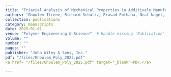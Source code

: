 ```yaml
---
title: "Triaxial Analysis of Mechanical Properties in Additively Manufactured Layered Material"
authors: "Ghoulem Ifrene, Richard Schultz, Prasad Pothana, Neal Nagel, Kuldeep Singh, Sven Egenhoff"  # Handle missing 'Authors' key
collection: publications
category: manuscripts
date: 2025-01-01
venue: "Polymer Engineering & Science"  # Handle missing 'Publication' key
volume: ""
number: ""
pages: ""
publisher: "John Wiley & Sons, Inc."
pdf: "/files/Ghoulem_Poly_2025.pdf"
<a href= "/files/Ghoulem_Poly_2025.pdf" target="_blank">PDF.</a>

---
```

